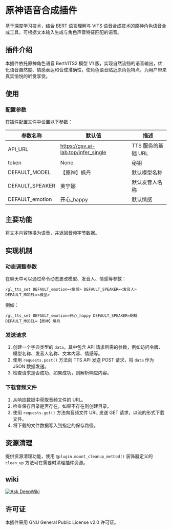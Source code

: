 # 原神语音合成插件

基于深度学习技术，结合 BERT 语言理解与 VITS 语音合成技术的原神角色语音合成工具，可根据文本输入生成与角色声音特征匹配的语音。

## 插件介绍

本插件依托原神角色语音 BertVITS2 模型 V1 版，实现自然流畅的语音输出，优化语音自然度、情感表达和合成准确性，使角色语音贴近原角色特点，为用户带来真实愉悦的听觉享受。

## 使用


### 配置参数

在插件配置文件中设置以下参数：

| 参数名称          | 默认值                     | 描述                       |
|-------------------|----------------------------|----------------------------|
| API_URL           | https://gsv.ai-lab.top/infer_single | TTS 服务的基础 URL       |
| token             | None                       | 秘钥                       |
| DEFAULT_MODEL     | 【原神】枫丹               | 默认模型名称               |
| DEFAULT_SPEAKER   | 芙宁娜                     | 默认发音人名称             |
| DEFAULT_emotion   | 开心_happy                 | 默认情感                   |

## 主要功能

将文本内容转换为语音，并返回音频字节数据。

## 实现机制

### 动态调整参数

在聊天中可以通过命令动态更改模型、发音人、情感等参数：

```plaintext
/gl_tts_set DEFAULT_emotion=<情感> DEFAULT_SPEAKER=<发音人> DEFAULT_MODEL=<模型>
```

例如：
```plaintext
/gl_tts_set DEFAULT_emotion=开心_happy DEFAULT_SPEAKER=胡桃 DEFAULT_MODEL=【原神】璃月
```

### 发送请求

1. 创建一个字典类型的 `data`，其中包含 API 请求所需的参数，例如访问令牌、模型名称、发音人名称、文本内容、情感等。
2. 使用 `requests.post()` 方法向 TTS API 发送 POST 请求，将 `data` 作为 JSON 数据发送。
3. 检查请求是否成功，如果成功，则解析响应内容。

### 下载音频文件

1. 从响应数据中获取音频文件的 URL。
2. 检查保存目录是否存在，如果不存在则创建目录。
3. 使用 `requests.get()` 方法向音频文件 URL 发送 GET 请求，以流的形式下载文件。
4. 将下载的文件数据写入到指定的保存路径。

## 资源清理

提供资源清理功能，使用 `@plugin.mount_cleanup_method()` 装饰器定义的 `clean_up` 方法可在需要时清理插件资源。

## wiki
[![Ask DeepWiki](https://deepwiki.com/badge.svg)](https://deepwiki.com/yang208115/gl_tts)

## 许可证

本插件采用 GNU General Public License v2.0 许可证。
